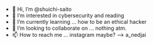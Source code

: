 - 👋 Hi, I’m @shuichi-saito
- 👀 I’m interested in cybersecurity and reading
- 🌱 I’m currently learning ... how to be an ethical hacker
- 💞️ I’m looking to collaborate on ... nothing atm.
- 📫 How to reach me ... instagram maybe? --> a_nedjai
